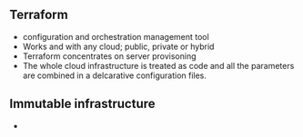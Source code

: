 ## Terraform
- configuration and orchestration management tool
- Works and with any cloud; public, private or hybrid
- Terraform concentrates on server provisoning
- The whole cloud infrastructure is treated as code and all the parameters are combined in a delcarative configuration files.

## Immutable infrastructure
- 
